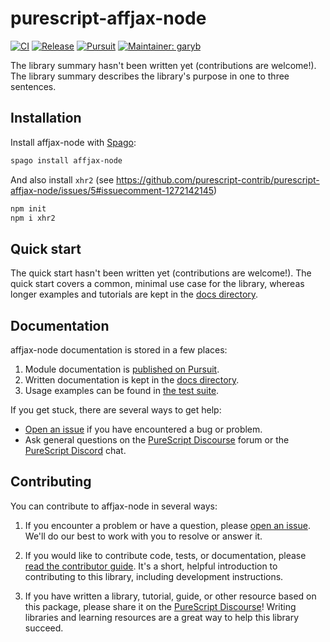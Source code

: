 # purescript-affjax-node

[![CI](https://github.com/purescript-contrib/purescript-affjax-node/workflows/CI/badge.svg?branch=main)](https://github.com/purescript-contrib/purescript-affjax-node/actions?query=workflow%3ACI+branch%3Amain)
[![Release](https://img.shields.io/github/release/purescript-contrib/purescript-affjax-node.svg)](https://github.com/purescript-contrib/purescript-affjax-node/releases)
[![Pursuit](https://pursuit.purescript.org/packages/purescript-affjax-node/badge)](https://pursuit.purescript.org/packages/purescript-affjax-node)
[![Maintainer: garyb](https://img.shields.io/badge/maintainer-garyb-teal.svg)](https://github.com/garyb)

The library summary hasn't been written yet (contributions are welcome!). The library summary describes the library's purpose in one to three sentences.

## Installation

Install affjax-node with [Spago](https://github.com/purescript/spago):

```sh
spago install affjax-node
```

And also install `xhr2` (see https://github.com/purescript-contrib/purescript-affjax-node/issues/5#issuecomment-1272142145)
```sh
npm init
npm i xhr2
```

## Quick start

The quick start hasn't been written yet (contributions are welcome!). The quick start covers a common, minimal use case for the library, whereas longer examples and tutorials are kept in the [docs directory](./docs).

## Documentation

affjax-node documentation is stored in a few places:

1. Module documentation is [published on Pursuit](https://pursuit.purescript.org/packages/purescript-affjax-node).
2. Written documentation is kept in the [docs directory](./docs).
3. Usage examples can be found in [the test suite](./test).

If you get stuck, there are several ways to get help:

- [Open an issue](https://github.com/purescript-contrib/purescript-affjax-node/issues) if you have encountered a bug or problem.
- Ask general questions on the [PureScript Discourse](https://discourse.purescript.org) forum or the [PureScript Discord](https://discord.com/invite/sMqwYUbvz6) chat.

## Contributing

You can contribute to affjax-node in several ways:

1. If you encounter a problem or have a question, please [open an issue](https://github.com/purescript-contrib/purescript-affjax-node/issues). We'll do our best to work with you to resolve or answer it.

2. If you would like to contribute code, tests, or documentation, please [read the contributor guide](./CONTRIBUTING.md). It's a short, helpful introduction to contributing to this library, including development instructions.

3. If you have written a library, tutorial, guide, or other resource based on this package, please share it on the [PureScript Discourse](https://discourse.purescript.org)! Writing libraries and learning resources are a great way to help this library succeed.
